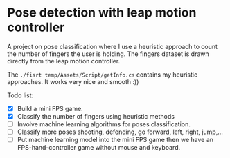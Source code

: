 # Pose detection with leap motion controller

A project on pose classification where I use a heuristic approach to count the number of fingers the user is holding. The fingers dataset is drawn directly from the leap motion controller.

The `./fisrt temp/Assets/Script/getInfo.cs` contains my heuristic approaches. It works very nice and smooth :))

Todo list: 
- [x] Build a mini FPS game.
- [x] Classify the number of fingers using heuristic methods
- [ ] Involve machine learning algorithms for poses classification.
- [ ] Classify more poses shooting, defending, go forward, left, right, jump,...
- [ ] Put machine learning model into the mini FPS game then we have an FPS-hand-controller game without mouse and keyboard.
